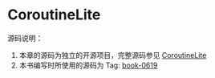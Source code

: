 # CoroutineLite

源码说明：

1. 本章的源码为独立的开源项目，完整源码参见 [CoroutineLite](https://github.com/enbandari/CoroutineLite)
2. 本书编写时所使用的源码为 Tag: [book-0619](https://github.com/enbandari/CoroutineLite/tree/book-0619)

